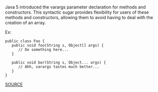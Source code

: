 Java 5 introduced the varargs parameter declaration for methods and constructors.
This syntactic sugar provides flexibility for users of these methods and constructors, allowing them to avoid having to deal with the creation of an array.

Ex:

    public class Foo {
       public void foo(String s, Object[] args) {
          // Do something here...
       }

       public void bar(String s, Object... args) {
          // Ahh, varargs tastes much better...
       }
    }

[SOURCE](http://pmd.sourceforge.net/pmd-5.3.2/pmd-java/rules/java/design.html#UseVarargs)

